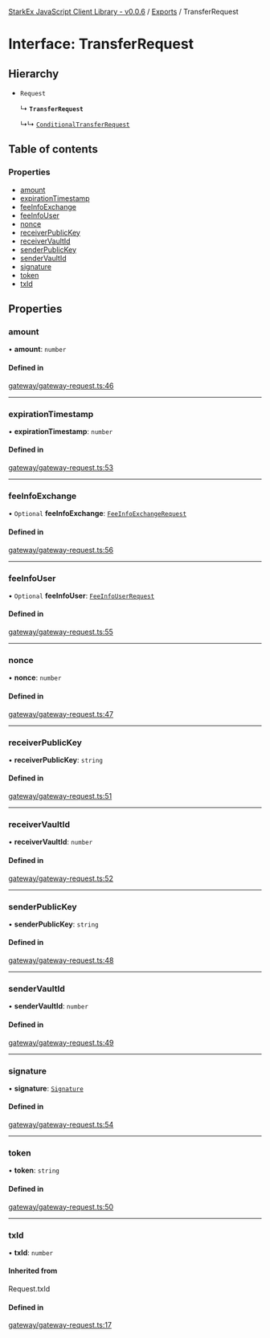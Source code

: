 [StarkEx JavaScript Client Library - v0.0.6](../README.md) / [Exports](../modules.md) / TransferRequest

# Interface: TransferRequest

## Hierarchy

- `Request`

  ↳ **`TransferRequest`**

  ↳↳ [`ConditionalTransferRequest`](ConditionalTransferRequest.md)

## Table of contents

### Properties

- [amount](TransferRequest.md#amount)
- [expirationTimestamp](TransferRequest.md#expirationtimestamp)
- [feeInfoExchange](TransferRequest.md#feeinfoexchange)
- [feeInfoUser](TransferRequest.md#feeinfouser)
- [nonce](TransferRequest.md#nonce)
- [receiverPublicKey](TransferRequest.md#receiverpublickey)
- [receiverVaultId](TransferRequest.md#receivervaultid)
- [senderPublicKey](TransferRequest.md#senderpublickey)
- [senderVaultId](TransferRequest.md#sendervaultid)
- [signature](TransferRequest.md#signature)
- [token](TransferRequest.md#token)
- [txId](TransferRequest.md#txid)

## Properties

### amount

• **amount**: `number`

#### Defined in

[gateway/gateway-request.ts:46](https://github.com/starkware-libs/starkex-js/blob/3031d40/src/lib/gateway/gateway-request.ts#L46)

---

### expirationTimestamp

• **expirationTimestamp**: `number`

#### Defined in

[gateway/gateway-request.ts:53](https://github.com/starkware-libs/starkex-js/blob/3031d40/src/lib/gateway/gateway-request.ts#L53)

---

### feeInfoExchange

• `Optional` **feeInfoExchange**: [`FeeInfoExchangeRequest`](FeeInfoExchangeRequest.md)

#### Defined in

[gateway/gateway-request.ts:56](https://github.com/starkware-libs/starkex-js/blob/3031d40/src/lib/gateway/gateway-request.ts#L56)

---

### feeInfoUser

• `Optional` **feeInfoUser**: [`FeeInfoUserRequest`](FeeInfoUserRequest.md)

#### Defined in

[gateway/gateway-request.ts:55](https://github.com/starkware-libs/starkex-js/blob/3031d40/src/lib/gateway/gateway-request.ts#L55)

---

### nonce

• **nonce**: `number`

#### Defined in

[gateway/gateway-request.ts:47](https://github.com/starkware-libs/starkex-js/blob/3031d40/src/lib/gateway/gateway-request.ts#L47)

---

### receiverPublicKey

• **receiverPublicKey**: `string`

#### Defined in

[gateway/gateway-request.ts:51](https://github.com/starkware-libs/starkex-js/blob/3031d40/src/lib/gateway/gateway-request.ts#L51)

---

### receiverVaultId

• **receiverVaultId**: `number`

#### Defined in

[gateway/gateway-request.ts:52](https://github.com/starkware-libs/starkex-js/blob/3031d40/src/lib/gateway/gateway-request.ts#L52)

---

### senderPublicKey

• **senderPublicKey**: `string`

#### Defined in

[gateway/gateway-request.ts:48](https://github.com/starkware-libs/starkex-js/blob/3031d40/src/lib/gateway/gateway-request.ts#L48)

---

### senderVaultId

• **senderVaultId**: `number`

#### Defined in

[gateway/gateway-request.ts:49](https://github.com/starkware-libs/starkex-js/blob/3031d40/src/lib/gateway/gateway-request.ts#L49)

---

### signature

• **signature**: [`Signature`](Signature.md)

#### Defined in

[gateway/gateway-request.ts:54](https://github.com/starkware-libs/starkex-js/blob/3031d40/src/lib/gateway/gateway-request.ts#L54)

---

### token

• **token**: `string`

#### Defined in

[gateway/gateway-request.ts:50](https://github.com/starkware-libs/starkex-js/blob/3031d40/src/lib/gateway/gateway-request.ts#L50)

---

### txId

• **txId**: `number`

#### Inherited from

Request.txId

#### Defined in

[gateway/gateway-request.ts:17](https://github.com/starkware-libs/starkex-js/blob/3031d40/src/lib/gateway/gateway-request.ts#L17)
